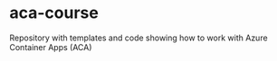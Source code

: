 # aca-course
Repository with templates and code showing how to work with Azure Container Apps (ACA)
